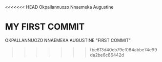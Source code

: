 <<<<<<< HEAD
Okpallannuozo Nnaemeka Augustine

MY FIRST COMMIT
=======
OKPALLANNUOZO NNAEMEKA AUGUSTINE
"FIRST COMMIT"
>>>>>>> fbe613d40eb79ef064abbe74e99da2be6c86442d
